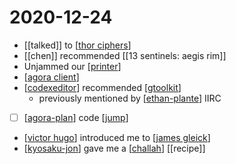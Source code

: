 # 2020-12-24

- [[talked]] to [[thor ciphers]]
- [[chen]] recommended [[13 sentinels: aegis rim]]
- Unjammed our [[printer]]
- [[agora client]]
- [[codexeditor]] recommended [[gtoolkit]]
  - previously mentioned by [[ethan-plante]] IIRC
- [ ] [[agora-plan]] code [[jump]]
- [[victor hugo]] introduced me to [[james gleick]]
- [[kyosaku-jon]] gave me a [[challah]] [[recipe]]

[//begin]: # "Autogenerated link references for markdown compatibility"
[thor ciphers]: ../thor-ciphers "Thor Ciphers"
[printer]: ../printer "Printer"
[agora client]: ../agora-client "Agora Client"
[codexeditor]: ../codexeditor "Codexeditor"
[gtoolkit]: ../gtoolkit "Gtoolkit"
[ethan-plante]: ../ethan-plante "Ethan Plante"
[agora-plan]: ../agora-plan "Agora Plan"
[jump]: ../jump "Jump"
[victor hugo]: ../victor-hugo "Victor Hugo"
[james gleick]: ../james-gleick "James Gleick"
[kyosaku-jon]: ../kyosaku-jon "Kyosaku Jon"
[challah]: ../challah "Challah"
[//end]: # "Autogenerated link references"